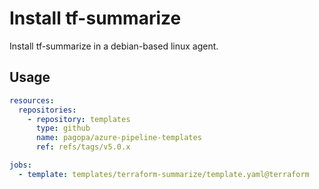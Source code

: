 # Install tf-summarize

Install tf-summarize in a debian-based linux agent. 

## Usage

```yaml
resources:
  repositories:
    - repository: templates
      type: github
      name: pagopa/azure-pipeline-templates
      ref: refs/tags/v5.0.x

jobs:
  - template: templates/terraform-summarize/template.yaml@terraform

```
